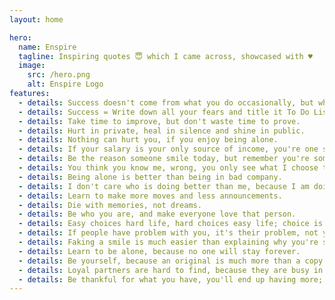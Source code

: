 ```yaml
---
layout: home

hero:
  name: Enspire
  tagline: Inspiring quotes 😇 which I came across, showcased with ♥️
  image:
    src: /hero.png
    alt: Enspire Logo
features:
  - details: Success doesn't come from what you do occasionally, but what you do consistently.
  - details: Success = Write down all your fears and title it To Do List.
  - details: Take time to improve, but don't waste time to prove.
  - details: Hurt in private, heal in silence and shine in public.
  - details: Nothing can hurt you, if you enjoy being alone.
  - details: If your salary is your only source of income, you're one step ahead of poverty.
  - details: Be the reason someone smile today, but remember you're someone too.
  - details: You think you know me, wrong, you only see what I choose to show you.
  - details: Being alone is better than being in bad company.
  - details: I don't care who is doing better than me, because I am doing better than I was last year.
  - details: Learn to make more moves and less announcements.
  - details: Die with memories, not dreams.
  - details: Be who you are, and make everyone love that person.
  - details: Easy choices hard life, hard choices easy life; choice is yours.
  - details: If people have problem with you, it's their problem, not yours.
  - details: Faking a smile is much easier than explaining why you're sad.
  - details: Learn to be alone, because no one will stay forever.
  - details: Be yourself, because an original is much more than a copy.
  - details: Loyal partners are hard to find, because they are busy in building their carrier.
  - details: Be thankful for what you have, you'll end up having more; if you concentrate on what you don't have, you'll never ever have enough.
---
```

